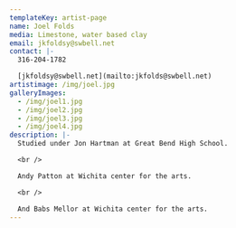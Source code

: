 ```yaml
---
templateKey: artist-page
name: Joel Folds
media: Limestone, water based clay
email: jkfoldsy@swbell.net
contact: |-
  316-204-1782

  [jkfoldsy@swbell.net](mailto:jkfolds@swbell.net)
artistimage: /img/joel.jpg
galleryImages:
  - /img/joel1.jpg
  - /img/joel2.jpg
  - /img/joel3.jpg
  - /img/joel4.jpg
description: |-
  Studied under Jon Hartman at Great Bend High School.

  <br />

  Andy Patton at Wichita center for the arts.

  <br />

  And Babs Mellor at Wichita center for the arts.
---
```

